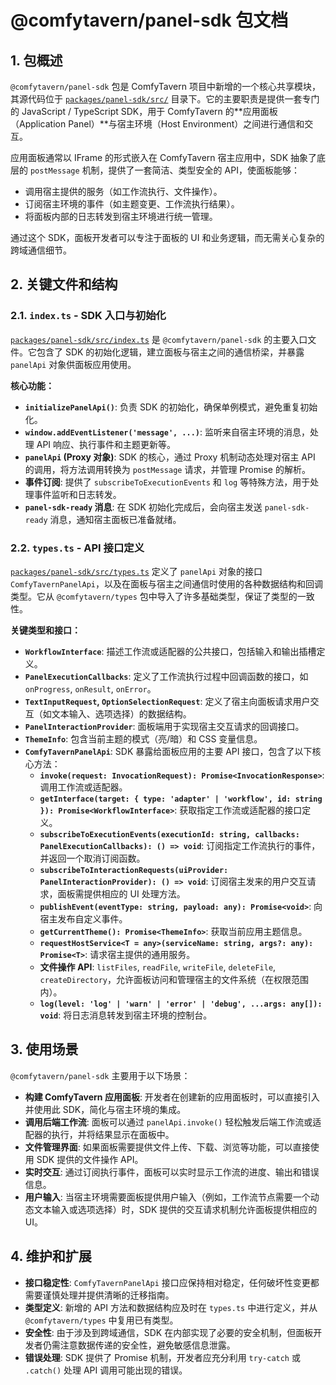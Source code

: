 # @comfytavern/panel-sdk 包文档

## 1. 包概述

`@comfytavern/panel-sdk` 包是 ComfyTavern 项目中新增的一个核心共享模块，其源代码位于 [`packages/panel-sdk/src/`](../../../../packages/panel-sdk/src/) 目录下。它的主要职责是提供一套专门的 JavaScript / TypeScript SDK，用于 ComfyTavern 的**应用面板（Application Panel）**与宿主环境（Host Environment）之间进行通信和交互。

应用面板通常以 IFrame 的形式嵌入在 ComfyTavern 宿主应用中，SDK 抽象了底层的 `postMessage` 机制，提供了一套简洁、类型安全的 API，使面板能够：

- 调用宿主提供的服务（如工作流执行、文件操作）。
- 订阅宿主环境的事件（如主题变更、工作流执行结果）。
- 将面板内部的日志转发到宿主环境进行统一管理。

通过这个 SDK，面板开发者可以专注于面板的 UI 和业务逻辑，而无需关心复杂的跨域通信细节。

## 2. 关键文件和结构

### 2.1. `index.ts` - SDK 入口与初始化

[`packages/panel-sdk/src/index.ts`](../../../../packages/panel-sdk/src/index.ts:1) 是 `@comfytavern/panel-sdk` 的主要入口文件。它包含了 SDK 的初始化逻辑，建立面板与宿主之间的通信桥梁，并暴露 `panelApi` 对象供面板应用使用。

**核心功能：**

- **`initializePanelApi()`**: 负责 SDK 的初始化，确保单例模式，避免重复初始化。
- **`window.addEventListener('message', ...)`**: 监听来自宿主环境的消息，处理 API 响应、执行事件和主题更新等。
- **`panelApi` (Proxy 对象)**: SDK 的核心，通过 Proxy 机制动态处理对宿主 API 的调用，将方法调用转换为 `postMessage` 请求，并管理 Promise 的解析。
- **事件订阅**: 提供了 `subscribeToExecutionEvents` 和 `log` 等特殊方法，用于处理事件监听和日志转发。
- **`panel-sdk-ready` 消息**: 在 SDK 初始化完成后，会向宿主发送 `panel-sdk-ready` 消息，通知宿主面板已准备就绪。

### 2.2. `types.ts` - API 接口定义

[`packages/panel-sdk/src/types.ts`](../../../../packages/panel-sdk/src/types.ts:1) 定义了 `panelApi` 对象的接口 `ComfyTavernPanelApi`，以及在面板与宿主之间通信时使用的各种数据结构和回调类型。它从 `@comfytavern/types` 包中导入了许多基础类型，保证了类型的一致性。

**关键类型和接口：**

- **`WorkflowInterface`**: 描述工作流或适配器的公共接口，包括输入和输出插槽定义。
- **`PanelExecutionCallbacks`**: 定义了工作流执行过程中回调函数的接口，如 `onProgress`, `onResult`, `onError`。
- **`TextInputRequest`, `OptionSelectionRequest`**: 定义了宿主向面板请求用户交互（如文本输入、选项选择）的数据结构。
- **`PanelInteractionProvider`**: 面板端用于实现宿主交互请求的回调接口。
- **`ThemeInfo`**: 包含当前主题的模式（亮/暗）和 CSS 变量信息。
- **`ComfyTavernPanelApi`**: SDK 暴露给面板应用的主要 API 接口，包含了以下核心方法：
  - **`invoke(request: InvocationRequest): Promise<InvocationResponse>`**: 调用工作流或适配器。
  - **`getInterface(target: { type: 'adapter' | 'workflow', id: string }): Promise<WorkflowInterface>`**: 获取指定工作流或适配器的接口定义。
  - **`subscribeToExecutionEvents(executionId: string, callbacks: PanelExecutionCallbacks): () => void`**: 订阅指定工作流执行的事件，并返回一个取消订阅函数。
  - **`subscribeToInteractionRequests(uiProvider: PanelInteractionProvider): () => void`**: 订阅宿主发来的用户交互请求，面板需提供相应的 UI 处理方法。
  - **`publishEvent(eventType: string, payload: any): Promise<void>`**: 向宿主发布自定义事件。
  - **`getCurrentTheme(): Promise<ThemeInfo>`**: 获取当前应用主题信息。
  - **`requestHostService<T = any>(serviceName: string, args?: any): Promise<T>`**: 请求宿主提供的通用服务。
  - **文件操作 API**: `listFiles`, `readFile`, `writeFile`, `deleteFile`, `createDirectory`，允许面板访问和管理宿主的文件系统（在权限范围内）。
  - **`log(level: 'log' | 'warn' | 'error' | 'debug', ...args: any[]): void`**: 将日志消息转发到宿主环境的控制台。

## 3. 使用场景

`@comfytavern/panel-sdk` 主要用于以下场景：

- **构建 ComfyTavern 应用面板**: 开发者在创建新的应用面板时，可以直接引入并使用此 SDK，简化与宿主环境的集成。
- **调用后端工作流**: 面板可以通过 `panelApi.invoke()` 轻松触发后端工作流或适配器的执行，并将结果显示在面板中。
- **文件管理界面**: 如果面板需要提供文件上传、下载、浏览等功能，可以直接使用 SDK 提供的文件操作 API。
- **实时交互**: 通过订阅执行事件，面板可以实时显示工作流的进度、输出和错误信息。
- **用户输入**: 当宿主环境需要面板提供用户输入（例如，工作流节点需要一个动态文本输入或选项选择）时，SDK 提供的交互请求机制允许面板提供相应的 UI。

## 4. 维护和扩展

- **接口稳定性**: `ComfyTavernPanelApi` 接口应保持相对稳定，任何破坏性变更都需要谨慎处理并提供清晰的迁移指南。
- **类型定义**: 新增的 API 方法和数据结构应及时在 `types.ts` 中进行定义，并从 `@comfytavern/types` 中复用已有类型。
- **安全性**: 由于涉及到跨域通信，SDK 在内部实现了必要的安全机制，但面板开发者仍需注意数据传递的安全性，避免敏感信息泄露。
- **错误处理**: SDK 提供了 Promise 机制，开发者应充分利用 `try-catch` 或 `.catch()` 处理 API 调用可能出现的错误。
